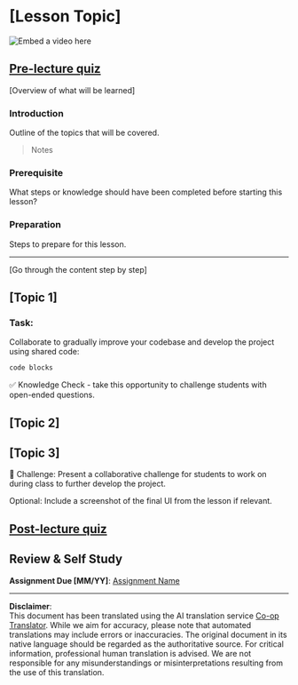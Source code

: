 <!--
CO_OP_TRANSLATOR_METADATA:
{
  "original_hash": "0494be70ad7fadd13a8c3d549c23e355",
  "translation_date": "2025-08-28T20:11:13+00:00",
  "source_file": "lesson-template/README.md",
  "language_code": "en"
}
-->
# [Lesson Topic]

![Embed a video here](../../../lesson-template/video-url)

## [Pre-lecture quiz](../../../lesson-template/quiz-url)

[Overview of what will be learned]

### Introduction

Outline of the topics that will be covered.

> Notes

### Prerequisite

What steps or knowledge should have been completed before starting this lesson?

### Preparation

Steps to prepare for this lesson.

---

[Go through the content step by step]

## [Topic 1]

### Task:

Collaborate to gradually improve your codebase and develop the project using shared code:

```html
code blocks
```

✅ Knowledge Check - take this opportunity to challenge students with open-ended questions.

## [Topic 2]

## [Topic 3]

🚀 Challenge: Present a collaborative challenge for students to work on during class to further develop the project.

Optional: Include a screenshot of the final UI from the lesson if relevant.

## [Post-lecture quiz](../../../lesson-template/quiz-url)

## Review & Self Study

**Assignment Due [MM/YY]**: [Assignment Name](assignment.md)

---

**Disclaimer**:  
This document has been translated using the AI translation service [Co-op Translator](https://github.com/Azure/co-op-translator). While we aim for accuracy, please note that automated translations may include errors or inaccuracies. The original document in its native language should be regarded as the authoritative source. For critical information, professional human translation is advised. We are not responsible for any misunderstandings or misinterpretations resulting from the use of this translation.